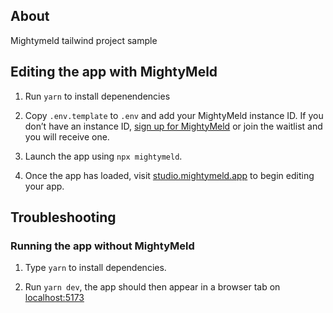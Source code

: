 ## About

Mightymeld tailwind project sample

## Editing the app with MightyMeld

1. Run `yarn` to install depenendencies

2. Copy `.env.template` to `.env` and add your MightyMeld instance ID. If you don’t have an instance ID, [sign up for MightyMeld](https://www.mightymeld.com) or join the waitlist and you will receive one.

3. Launch the app using `npx mightymeld`.

4. Once the app has loaded, visit [studio.mightymeld.app](https://studio.mightymeld.app/) to begin editing your app.

## Troubleshooting

### Running the app without MightyMeld

1. Type `yarn` to install dependencies.

2. Run `yarn dev`, the app should then appear in a browser tab on [localhost:5173](localhost:5173)
